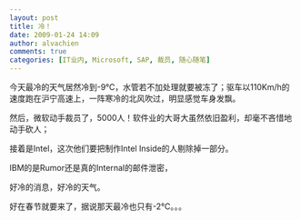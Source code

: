 ```yaml
---
layout: post
title: 冷！
date: 2009-01-24 14:09
author: alvachien
comments: true
categories: [IT业内, Microsoft, SAP, 裁员, 随心随笔]
---
```

今天最冷的天气居然冷到-9℃，水管若不加处理就要被冻了；驱车以110Km/h的速度跑在沪宁高速上，一阵寒冷的北风吹过，明显感觉车身发飘。

然后，微软动手裁员了，5000人！软件业的大哥大虽然依旧盈利，却毫不吝惜地动手砍人；

接着是Intel，这次他们要把制作Intel Inside的人剔除掉一部分。

IBM的是Rumor还是真的Internal的邮件泄密，

好冷的消息，好冷的天气。 

好在春节就要来了，据说那天最冷也只有-2℃。。。
